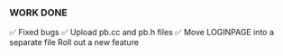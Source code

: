 ### WORK DONE

✅ Fixed bugs
✅ Upload pb.cc and pb.h files
✅ Move LOGINPAGE into a separate file
   Roll out a new feature
